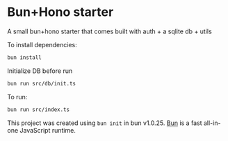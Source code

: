 # Bun+Hono starter

A small bun+hono starter that comes built with auth + a sqlite db + utils

To install dependencies:

```bash
bun install
```

Initialize DB before run
```bash
bun run src/db/init.ts
```

To run:
```bash
bun run src/index.ts
```

This project was created using `bun init` in bun v1.0.25. [Bun](https://bun.sh) is a fast all-in-one JavaScript runtime.
